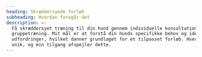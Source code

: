 ```yaml
---
heading: Skræddersyede forløb
subheading: Hvordan foregår det
description: >-
  Få skræddersyet træning til din hund gennem individuelle konsultationer eller
  gruppetræning. Mit mål er at forstå din hunds specifikke behov og identificere
  udfordringer, hvilket danner grundlaget for et tilpasset forløb. Hver hund er
  unik, og min tilgang afspejler dette.
---
```



